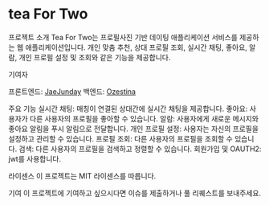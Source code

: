 # tea For Two
프로젝트 소개
Tea For Two는 프로필사진 기반 데이팅 애플리케이션 서비스를 제공하는 웹 애플리케이션입니다. 
개인 맞춤 추천, 상대 프로필 조회, 실시간 채팅, 좋아요, 알람, 개인 프로필 설정 및 조회와 같은 기능을 제공합니다.

기여자

프론트엔드: [JaeJunday](https://github.com/jaejunday)
백엔드: [Ozestina](https://github.com/Ozestina)

주요 기능
실시간 채팅: 매칭이 연결된 상대간에 실시간 채팅을 제공합니다.
좋아요: 사용자가 다른 사용자의 프로필을 좋아할 수 있습니다.
알람: 사용자에게 새로운 메시지와 좋아요 알림을 푸시 알림으로 전달합니다.
개인 프로필 설정: 사용자는 자신의 프로필을 설정하고 관리할 수 있습니다.
프로필 조회: 다른 사용자의 프로필을 조회할 수 있습니다.
검색: 다른 사용자의 프로필을 검색하고 정렬할 수 있습니다.
회원가입 및 OAUTH2: jwt를 사용합니다.

라이센스
이 프로젝트는 MIT 라이센스를 따릅니다.

기여
이 프로젝트에 기여하고 싶으시다면 이슈를 제출하거나 풀 리퀘스트를 보내주세요.


